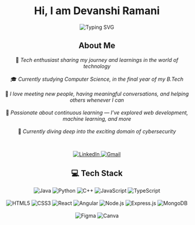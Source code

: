 <h1 align="center"><strong>Hi, I am Devanshi Ramani</strong></h1>

<p align="center">
  <img src="https://readme-typing-svg.demolab.com?font=Fira+Code&size=24&pause=1000&color=1F75FE&center=true&vCenter=true&width=600&lines=Debugging+life+one+commit+at+a+time." alt="Typing SVG" />
</p>

<h2 align="center">About Me</h2>

<p align="center">
  🚀 <i>Tech enthusiast sharing my journey and learnings in the world of technology</i> <br><br>
  🎓 <i>Currently studying Computer Science, in the final year of my B.Tech</i> <br><br>
  💬 <i>I love meeting new people, having meaningful conversations, and helping others whenever I can</i> <br><br>
  🌱 <i>Passionate about continuous learning — I’ve explored web development, machine learning, and more</i> <br><br>
  🔐 <i>Currently diving deep into the exciting domain of cybersecurity</i>
</p>

<br>

<p align="center">
  <a href="https://www.linkedin.com/in/devanshiramani" target="_blank">
    <img src="https://img.shields.io/badge/LinkedIn-0A66C2?style=for-the-badge&logo=linkedin&logoColor=white" alt="LinkedIn" />
  </a>
  <a href="mailto:devanshiramani885@gmail.com" target="_blank">
    <img src="https://img.shields.io/badge/Gmail-D14836?style=for-the-badge&logo=gmail&logoColor=white" alt="Gmail" />
  </a>
</p>

<h2 align="center">💻 Tech Stack</h2>

<p align="center">
  <!-- Programming Languages -->
  <img src="https://img.shields.io/badge/Java-%23ED8B00?style=for-the-badge&logo=java&logoColor=white" alt="Java"/>
  <img src="https://img.shields.io/badge/Python-%233776AB?style=for-the-badge&logo=python&logoColor=white" alt="Python"/>
  <img src="https://img.shields.io/badge/C++-%2300599C?style=for-the-badge&logo=c%2B%2B&logoColor=white" alt="C++"/>
  <img src="https://img.shields.io/badge/JavaScript-%23F7DF1E?style=for-the-badge&logo=javascript&logoColor=black" alt="JavaScript"/>
  <img src="https://img.shields.io/badge/TypeScript-%23007ACC?style=for-the-badge&logo=typescript&logoColor=white" alt="TypeScript"/>
  <br><br>

  <!-- Web Technologies -->
  <img src="https://img.shields.io/badge/HTML5-%23E34F26?style=for-the-badge&logo=html5&logoColor=white" alt="HTML5"/>
  <img src="https://img.shields.io/badge/CSS3-%231572B6?style=for-the-badge&logo=css3&logoColor=white" alt="CSS3"/>
  <img src="https://img.shields.io/badge/React-%2361DAFB?style=for-the-badge&logo=react&logoColor=black" alt="React"/>
  <img src="https://img.shields.io/badge/Angular-%23DD0031?style=for-the-badge&logo=angular&logoColor=white" alt="Angular"/>
  <img src="https://img.shields.io/badge/Node.js-%23339933?style=for-the-badge&logo=nodedotjs&logoColor=white" alt="Node.js"/>
  <img src="https://img.shields.io/badge/Express.js-%23000000?style=for-the-badge&logo=express&logoColor=white" alt="Express.js"/>
  <img src="https://img.shields.io/badge/MongoDB-%2347A248?style=for-the-badge&logo=mongodb&logoColor=white" alt="MongoDB"/>
  <br><br>

  <!-- Tools & Platforms -->
  <img src="https://img.shields.io/badge/Figma-%23F24E1E?style=for-the-badge&logo=figma&logoColor=white" alt="Figma"/>
  <img src="https://img.shields.io/badge/Canva-%2300C4CC?style=for-the-badge&logo=canva&logoColor=white" alt="Canva"/>
</p>




